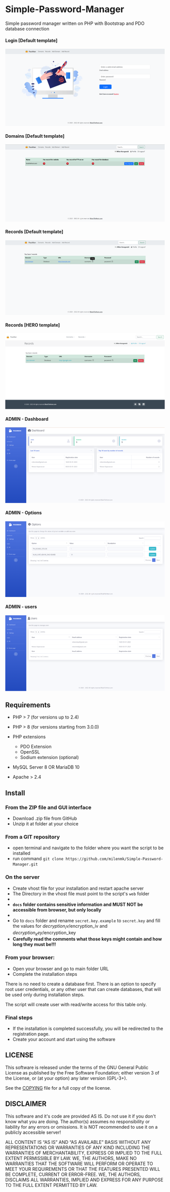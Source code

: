 # Simple-Password-Manager

Simple password manager written on PHP with Bootstrap and PDO database connection

#### Login [Default template]

![Screenshot](public/themes/default/img/Screenshot_1.png?raw=true)

#### Domains [Default template]

![Screenshot](public/themes/default/img/Screenshot_2.png?raw=true)

#### Records [Default template]

![Screenshot](public/themes/default/img/Screenshot_4.png?raw=true)

#### Records [HERO template]

![Screenshot](public/themes/default/img/Screenshot_5.png?raw=true)

#### ADMIN - Dashboard

![Screenshot](public/themes/default/img/Screenshot_6.png?raw=true)

#### ADMIN - Options

![Screenshot](public/themes/default/img/Screenshot_7.png?raw=true)

#### ADMIN - users

![Screenshot](public/themes/default/img/Screenshot_8.png?raw=true)

## Requirements

* PHP > 7 (for versions up to 2.4)
* PHP > 8 (for versions starting from 3.0.0)

* PHP extensions
    * PDO Extension
    * OpenSSL
    * Sodium extension (optional)

* MySQL Server 8 OR MariaDB 10
* Apache > 2.4


## Install

### From the ZIP file and GUI interface

* Download .zip file from GitHub
* Unzip it at folder at your choice

### From a GIT repository

* open terminal and navigate to the folder where you want the script to be installed
* run command `git clone https://github.com/milenmk/Simple-Password-Manager.git`

### On the server

* Create vhost file for your installation and restart apache server
* The Directory in the vhost file must point to the script's `web` folder
*
* <b>`docs` folder contains sensitive information and MUST NOT be accessible from browser, but only locally</b>
*
* Go to `docs` folder and rename `secret.key.example` to `secret.key` and fill the values for
  $decryption_iv/$encryption_iv and $decryption_key/$encryption_key
* <b>Carefully read the comments what those keys might contain and how long they must be!!!</b>

### From your browser:

* Open your browser and go to main folder URL
* Complete the installation steps

There is no need to create a database first. There is an option to specify root user credentials, or any other user that
can create databases, that will be used only during installation steps.

The script will create user with read/write access for this table only.

### Final steps

* If the installation is completed successfully, you will be redirected to the registration page.
* Create your account and start using the software

## LICENSE

This software is released under the terms of the GNU General Public License as published by the Free Software
Foundation; either version 3 of the License, or (at your option) any later version (GPL-3+).

See the [COPYING](https://github.com/milenmk/Simple-Password-Manager/blob/main/LICENSE) file for a full copy of the
license.

## DISCLAIMER

This software and it's code are provided AS IS. Do not use it if you don't know what you are doing.
The author(s) assumes no responsibility or liability for any errors or omissions.
It is NOT recommended to use it on a publicly accessible server!

ALL CONTENT IS “AS IS” AND “AS AVAILABLE” BASIS WITHOUT ANY REPRESENTATIONS OR WARRANTIES OF ANY KIND
INCLUDING THE WARRANTIES OF MERCHANTABILITY, EXPRESS OR IMPLIED TO THE FULL EXTENT PERMISSIBLE BY LAW.
WE, THE AUTHORS, MAKE NO WARRANTIES THAT THE SOFTWARE WILL PERFORM OR OPERATE TO MEET YOUR REQUIREMENTS
OR THAT THE FEATURES PRESENTED WILL BE COMPLETE, CURRENT OR ERROR-FREE. WE, THE AUTHORS, DISCLAIMS ALL
WARRANTIES, IMPLIED AND EXPRESS FOR ANY PURPOSE TO THE FULL EXTENT PERMITTED BY LAW.